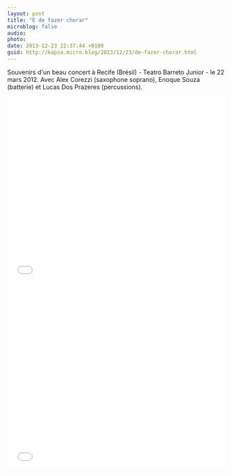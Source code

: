 ```yaml
---
layout: post
title: "É de fazer chorar"
microblog: false
audio: 
photo: 
date: 2013-12-23 22:37:44 +0100
guid: http://kapsa.micro.blog/2013/12/23/de-fazer-chorar.html
---
```

Souvenirs d'un beau concert à Recife (Brésil) - Teatro Barreto Junior - le 22 mars 2012. Avec Alex Corezzi (saxophone soprano), Enoque Souza (batterie) et Lucas Dos Prazeres (percussions).

<iframe src="//www.youtube.com/embed/Oe4t0i96Fr0?rel=0&showinfo=0" width="100%" height="430" frameborder="0" allowfullscreen="allowfullscreen"></iframe>

<iframe src="//www.youtube.com/embed/ASgHrpg8IiE?rel=0&showinfo=0" width="100%" height="430" frameborder="0" allowfullscreen="allowfullscreen"></iframe>
